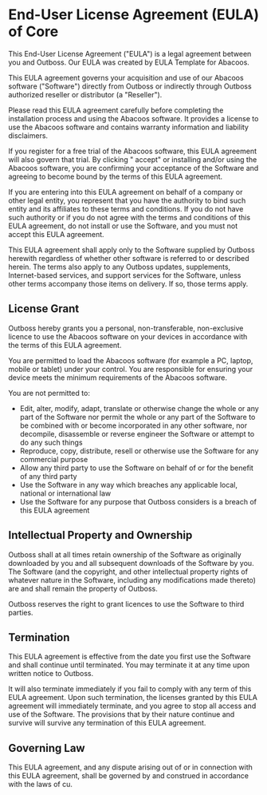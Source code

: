# End-User License Agreement (EULA) of Core

This End-User License Agreement ("EULA") is a legal agreement between you and Outboss. Our EULA was created by EULA
Template for Abacoos.

This EULA agreement governs your acquisition and use of our Abacoos software ("Software") directly from Outboss or
indirectly through Outboss authorized reseller or distributor (a "Reseller").

Please read this EULA agreement carefully before completing the installation process and using the Abacoos software. It
provides a license to use the Abacoos software and contains warranty information and liability disclaimers.

If you register for a free trial of the Abacoos software, this EULA agreement will also govern that trial. By clicking "
accept" or installing and/or using the Abacoos software, you are confirming your acceptance of the Software and agreeing
to become bound by the terms of this EULA agreement.

If you are entering into this EULA agreement on behalf of a company or other legal entity, you represent that you have
the authority to bind such entity and its affiliates to these terms and conditions. If you do not have such authority or
if you do not agree with the terms and conditions of this EULA agreement, do not install or use the Software, and you
must not accept this EULA agreement.

This EULA agreement shall apply only to the Software supplied by Outboss herewith regardless of whether other software
is referred to or described herein. The terms also apply to any Outboss updates, supplements, Internet-based services,
and support services for the Software, unless other terms accompany those items on delivery. If so, those terms apply.

## License Grant

Outboss hereby grants you a personal, non-transferable, non-exclusive licence to use the Abacoos software on your devices
in accordance with the terms of this EULA agreement.

You are permitted to load the Abacoos software (for example a PC, laptop, mobile or tablet) under your control. You are
responsible for ensuring your device meets the minimum requirements of the Abacoos software.

You are not permitted to:

- Edit, alter, modify, adapt, translate or otherwise change the whole or any part of the Software nor permit the whole
  or any part of the Software to be combined with or become incorporated in any other software, nor decompile,
  disassemble or reverse engineer the Software or attempt to do any such things
- Reproduce, copy, distribute, resell or otherwise use the Software for any commercial purpose
- Allow any third party to use the Software on behalf of or for the benefit of any third party
- Use the Software in any way which breaches any applicable local, national or international law
- Use the Software for any purpose that Outboss considers is a breach of this EULA agreement

## Intellectual Property and Ownership

Outboss shall at all times retain ownership of the Software as originally downloaded by you and all subsequent downloads
of the Software by you. The Software (and the copyright, and other intellectual property rights of whatever nature in
the Software, including any modifications made thereto) are and shall remain the property of Outboss.

Outboss reserves the right to grant licences to use the Software to third parties.

## Termination

This EULA agreement is effective from the date you first use the Software and shall continue until terminated. You may
terminate it at any time upon written notice to Outboss.

It will also terminate immediately if you fail to comply with any term of this EULA agreement. Upon such termination,
the licenses granted by this EULA agreement will immediately terminate, and you agree to stop all access and use of the
Software. The provisions that by their nature continue and survive will survive any termination of this EULA agreement.

## Governing Law

This EULA agreement, and any dispute arising out of or in connection with this EULA agreement, shall be governed by and
construed in accordance with the laws of cu.
